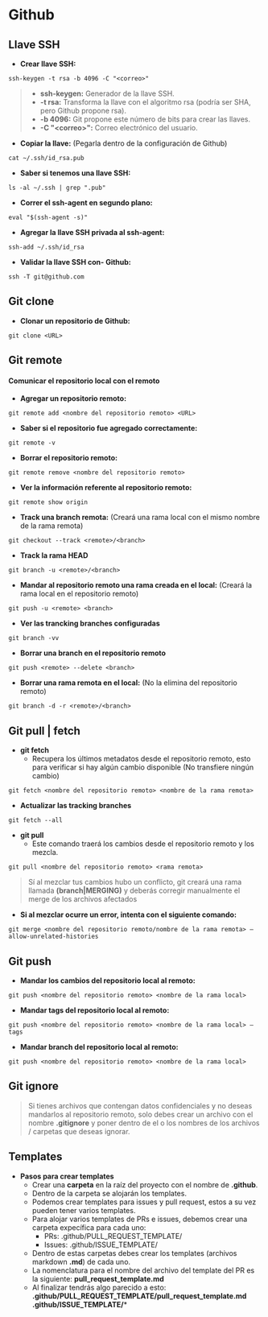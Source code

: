 # Github
## Llave SSH
* **Crear llave SSH:**
```git
ssh-keygen -t rsa -b 4096 -C "<correo>"
```
> * **ssh-keygen:** Generador de la llave SSH.
> * **-t rsa:** Transforma la llave con el algoritmo rsa (podría ser SHA, pero Github propone rsa).
> * **-b 4096:** Git propone este número de bits para crear las llaves.
> * **-C "\<correo\>":** Correo electrónico del usuario.
* **Copiar la llave:** (Pegarla dentro de la configuración de Github)
```git
cat ~/.ssh/id_rsa.pub
```
* **Saber si tenemos una llave SSH:**
```git
ls -al ~/.ssh | grep ".pub"
```
* **Correr el ssh-agent en segundo plano:**
```git
eval "$(ssh-agent -s)"
```
* **Agregar la llave SSH privada al ssh-agent:**
```git
ssh-add ~/.ssh/id_rsa
```
* **Validar la llave SSH con- Github:**
```git
ssh -T git@github.com
```
## Git clone
* **Clonar un repositorio de Github:**
```git
git clone <URL>
```
## Git remote
#### Comunicar el repositorio local con el remoto
* **Agregar un repositorio remoto:**
```git
git remote add <nombre del repositorio remoto> <URL>
```
* **Saber si el repositorio fue agregado correctamente:**
```git
git remote -v
```
* **Borrar el repositorio remoto:**
```git
git remote remove <nombre del repositorio remoto>
```
* **Ver la información referente al repositorio remoto:**
```git
git remote show origin
```
* **Track una branch remota:** (Creará una rama local con el mismo nombre de la rama remota)
```git
git checkout --track <remote>/<branch>
```
* **Track la rama HEAD**
```git
git branch -u <remote>/<branch>
```
* **Mandar al repositorio remoto una rama creada en el local:** (Creará la rama local en el repositorio remoto)
```git
git push -u <remote> <branch>
```
* **Ver las trancking branches configuradas**
```git
git branch -vv
```
* **Borrar una branch en el repositorio remoto**
```git
git push <remote> --delete <branch>
```
* **Borrar una rama remota en el local:** (No la elimina del repositorio remoto)
```git
git branch -d -r <remote>/<branch>
```
## Git pull | fetch
* **git fetch**
  * Recupera los últimos metadatos desde el repositorio remoto, esto para verificar si hay algún cambio disponible (No transfiere ningún cambio)
```git
git fetch <nombre del repositorio remoto> <nombre de la rama remota>
```
* **Actualizar las tracking branches**
```git
git fetch --all
```
* **git pull**
  * Este comando traerá los cambios desde el repositorio remoto y los mezcla.
```git
git pull <nombre del repositorio remoto> <rama remota>
```
> Sí al mezclar tus cambios hubo un conflicto, git creará una rama llamada **(branch|MERGING)** y deberás corregir manualmente el merge de los archivos afectados
* **Si al mezclar ocurre un error, intenta con el siguiente comando:**
```git
git merge <nombre del repositorio remoto/nombre de la rama remota> –allow-unrelated-histories
```
## Git push
* **Mandar los cambios del repositorio local al remoto:**
```git
git push <nombre del repositorio remoto> <nombre de la rama local>
```
* **Mandar tags del repositorio local al remoto:**
```git
git push <nombre del repositorio remoto> <nombre de la rama local> –tags
```
* **Mandar branch del repositorio local al remoto:**
```git
git push <nombre del repositorio remoto> <nombre de la rama local>
```
## Git ignore
> Si tienes archivos que contengan datos confidenciales y no deseas mandarlos al repositorio remoto, solo debes crear un archivo con el nombre **.gitignore** y poner dentro de el o los nombres de los archivos / carpetas que deseas ignorar.

## Templates
* **Pasos para crear templates**
  * Crear una **carpeta** en la raíz del proyecto con el nombre de **.github**.
  * Dentro de la carpeta se alojarán los templates.
  * Podemos crear templates para issues y pull request, estos a su vez pueden tener varios templates.
  * Para alojar varios templates de PRs e issues, debemos crear una carpeta expecífica para cada uno:
    * PRs:    .github/PULL_REQUEST_TEMPLATE/
    * Issues: .github/ISSUE_TEMPLATE/
  * Dentro de estas carpetas debes crear los templates (archivos markdown **.md**) de cada uno.
  * La nomenclatura para el nombre del archivo del template del PR es la siguiente: **pull_request_template.md**
  * Al finalizar tendrás algo parecido a esto:
    **.github/PULL_REQUEST_TEMPLATE/pull_request_template.md**
    **.github/ISSUE_TEMPLATE/***
